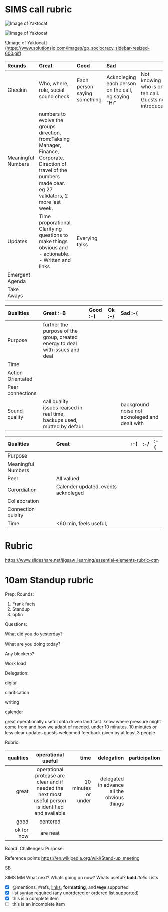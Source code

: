 # SIMS call rubric

![Image of Yaktocat](https://octodex.github.com/images/yaktocat.png)



![Image of Yaktocat](http://fclive2013.flatclassroomproject.wikispaces.net/file/view/Pitch%20Rubric.png/434586284/800x434/Pitch%20Rubric.png)


![Image of Yaktocat]
(https://www.solutionsiq.com/images/gp_sociocracy_sidebar-resized-600.gif)


|Rounds|Great|Good|Sad||
|:-----|:-----|:-----|:-----|:-----|
|Checkin|Who, where, role, social sound check|Each person saying something|Acknoleging each person on the call, eg saying "Hi"|Not knowing who is on teh call. Guests not introduced.|
| Meaningful Numbers |numbers to evolve the groups direction, from:Taksing Manager, Finance, Corporate. Direction of travel of the numbers made cear. eg 27 validators, 2 more last week. ||||
|Updates|Time proporational, Clarifying questions to make things obvious and - actionable. - Written and links |Everying talks|||
|Emergent Agenda|||||
|Take Aways|||||
  
|Qualities|Great :-B|Good :-)|Ok :-/|Sad :-(|
|:-----|:-----|:-----|:-----|:-----|
|Purpose|further the purpose of the group, created energy to deal with issues and deal||||
|Time|||||
|Action Orientated|||||
|Peer connections|||||
|Sound quality|call quality issues reaised in real time, backups used, mutted by defaul|||background noise not acknoleged and dealt with|

|Qualities|Great|:-)|:-/|:-(|
|:-----|:-----|:-----|:-----|:-----|
|Purpose|||||
|Meaningful Numbers|||||
|Peer|All valued||||
|Corordiation|Calender updated, events acknoleged ||||
|Collaboration|||||
|Connection qulaity|||||
|Time|<60 min, feels useful, ||||

# Rubric
https://www.slideshare.net/jigsaw_learning/essential-elements-rubric-ctm

# 10am Standup rubric
Prep:
Rounds:
  1) Frank facts
  2) Standup
  3) optin 
  
Questions:
  
  What did you do yesterday?
  
  What are you doing today?
  
  Any blockers?
  
  Work load
  
Delegation:
   
   digital
   
   clarification
   
   writing
   
   calender

great
   operationally useful
   data  driven land fast. know where pressure might come from and how we adapt of needed. under 10 minutes. 
   10 minutes or less
   clear updates
   guests welcomed
   feedback given by at least 3 people

Rubric: 

| qualities | operational useful  |time  | delegation|participation|
| -----------: |:-------------:| -----: |-----:| -----:|
| great| operational protease are clear and if needed the next most useful person is identified and available | 10 minutes or under |delegated in advance all the obvious things||
| good | centered      ||||
| ok for now | are neat      ||||

Board:
Challenges:
Purpose:

Reference points
https://en.wikipedia.org/wiki/Stand-up_meeting


SB

SIMS
MM 
What next?
Whats going on now?
Whats useful?
 **bold**
 *Italic*
Lists
- [x] @mentions, #refs, [links](), **formatting**, and <del>tags</del> supported
- [x] list syntax required (any unordered or ordered list supported)
- [x] this is a complete item
- [ ] this is an incomplete item
